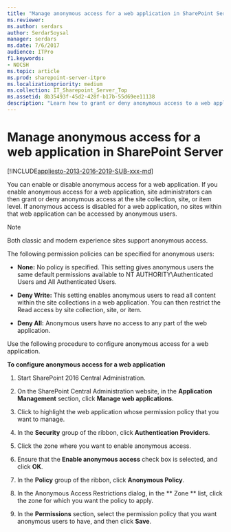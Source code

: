 ```yaml
---
title: "Manage anonymous access for a web application in SharePoint Server"
ms.reviewer: 
ms.author: serdars
author: SerdarSoysal
manager: serdars
ms.date: 7/6/2017
audience: ITPro
f1.keywords:
- NOCSH
ms.topic: article
ms.prod: sharepoint-server-itpro
ms.localizationpriority: medium
ms.collection: IT_Sharepoint_Server_Top
ms.assetid: 8b35493f-45d2-428f-b17b-55d69ee11138
description: "Learn how to grant or deny anonymous access to a web application in SharePoint Server."
---
```


# Manage anonymous access for a web application in SharePoint Server

[!INCLUDE[appliesto-2013-2016-2019-SUB-xxx-md](../includes/appliesto-2013-2016-2019-SUB-xxx-md.md)] 
  
You can enable or disable anonymous access for a web application. If you enable anonymous access for a web application, site administrators can then grant or deny anonymous access at the site collection, site, or item level. If anonymous access is disabled for a web application, no sites within that web application can be accessed by anonymous users. 

   > [!NOTE]
   > Both classic and modern experience sites support anonymous access.

The following permission policies can be specified for anonymous users:
  
- **None:** No policy is specified. This setting gives anonymous users the same default permissions available to NT AUTHORITY\Authenticated Users and All Authenticated Users. 
    
- **Deny Write:** This setting enables anonymous users to read all content within the site collections in a web application. You can then restrict the Read access by site collection, site, or item. 
    
- **Deny All:** Anonymous users have no access to any part of the web application. 
    
Use the following procedure to configure anonymous access for a web application.
  
 **To configure anonymous access for a web application**
  
1. Start SharePoint 2016 Central Administration.
    
2. On the SharePoint Central Administration website, in the **Application Management** section, click **Manage web applications**.
    
3. Click to highlight the web application whose permission policy that you want to manage.
    
4. In the **Security** group of the ribbon, click **Authentication Providers**.
    
5. Click the zone where you want to enable anonymous access.
    
6. Ensure that the **Enable anonymous access** check box is selected, and click **OK**.
    
7. In the **Policy** group of the ribbon, click **Anonymous Policy**.
    
8. In the Anonymous Access Restrictions dialog, in the ** Zone ** list, click the zone for which you want the policy to apply. 
    
9. In the **Permissions** section, select the permission policy that you want anonymous users to have, and then click **Save**.
    

